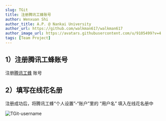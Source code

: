 ```yaml
---
slug: TGit
title: 注册腾讯工蜂账号
author: Wenxuan Shi
author_title: A.P. @ Nankai University
author_url: https://github.com/walkman617/walkman617
author_image_url: https://avatars.githubusercontent.com/u/9105499?v=4
tags: [Team Project]
---
```


## 1）注册腾讯工蜂账号

注册[腾讯工蜂](https://code.tencent.com/) 账号


## 2）填写在线花名册

注册成功后，将腾讯工蜂“个人设置”-“账户”里的 “用户名” 填入在线花名册中

![TGit-username](/img/tutorial/tgit-username.png)  
